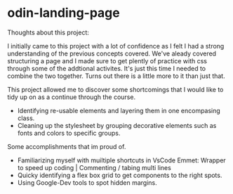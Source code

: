 # odin-landing-page

Thoughts about this project:

I initially came to this project with a lot of confidence as I felt I had a strong understanding of the previous concepts covered. We've aleady covered structuring a page and I made sure to get plently of practice with css through some of the addtional activites. It's just this time I needed to combine the two together. Turns out there is a little more to it than just that.

This project allowed me to discover some shortcomings that I would like to tidy up on as a continue through the course.

- Identifying re-usable elements and layering them in one encompasing class.
- Cleaning up the stylesheet by grouping decorative elements such as fonts and colors to specific groups.

Some accomplishments that im proud of.
- Familiarizing myself with muiltiple shortcuts in VsCode
    Emmet: Wrapper to speed up coding | Commenting / tabing  multi lines
- Quicky identifying a flex box grid to get components to the right spots.
- Using Google-Dev tools to spot hidden margins.
